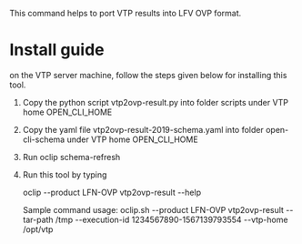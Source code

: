 This command helps to port VTP results into LFV OVP format.

Install guide
==============
on the VTP server machine, follow the steps given below for installing this tool.

1. Copy the python script vtp2ovp-result.py into folder scripts under VTP home OPEN_CLI_HOME
2. Copy the yaml file vtp2ovp-result-2019-schema.yaml into folder open-cli-schema under VTP home OPEN_CLI_HOME
3. Run oclip schema-refresh
4. Run this tool by typing

    oclip --product LFN-OVP vtp2ovp-result --help

    Sample command usage:
        oclip.sh --product LFN-OVP vtp2ovp-result  --tar-path /tmp --execution-id 1234567890-1567139793554 --vtp-home /opt/vtp


